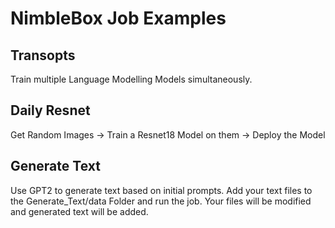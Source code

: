 # NimbleBox Job Examples

## Transopts
Train multiple Language Modelling Models simultaneously.

## Daily Resnet
Get Random Images -> Train a Resnet18 Model on them -> Deploy the Model

## Generate Text
Use GPT2 to generate text based on initial prompts. Add your text files to the Generate_Text/data Folder and run the job. Your files will be modified and generated text will be added.
